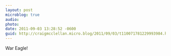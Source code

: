 ```yaml
---
layout: post
microblog: true
audio: 
photo: 
date: 2011-09-03 13:28:52 -0600
guid: http://craigmcclellan.micro.blog/2011/09/03/t110071781229993984.html
---
```

War Eagle!
